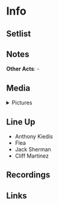 # Info

## Setlist

## Notes

**Other Acts**: -

## Media 

<details>
  <summary>Pictures</summary>
  <img alt="Clipping" title="Clipping" src="19841125a.jpg" height="200" />
</details>

## Line Up

* Anthony Kiedis
* Flea
* Jack Sherman
* Cliff Martinez

## Recordings

## Links